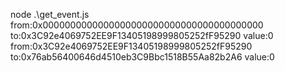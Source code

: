 node .\get_event.js
from:0x0000000000000000000000000000000000000000
to:0x3C92e4069752EE9F13405198999805252fF95290
value:0
from:0x3C92e4069752EE9F13405198999805252fF95290
to:0x76ab56400646d4510eb3C9Bbc1518B55Aa82b2A6
value:0
